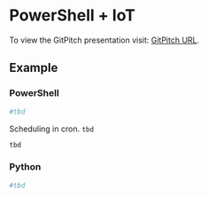 # PowerShell + IoT

To view the GitPitch presentation visit: [GitPitch URL](https://gitpitch.com/DenverPowershellers/MeetingNotes/iot?p=04.01.19-PowerShell%2BIoT#/1).

## Example


### PowerShell
```powershell
#tbd
```

Scheduling in cron.
`tbd`
```
tbd
```

### Python
```python
#tbd
```